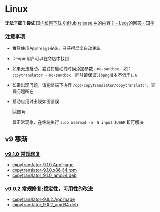 # Linux

**无法下载？尝试** [国内如何下载 GitHub release 中的内容？ - Leoy的回答 - 知乎](https://www.zhihu.com/question/48480151/answer/1085258807)
###  注意事项
- 推荐使用AppImage安装，可获得后续自动更新。
- Deepin用户可以在商店中找到
- 如果无法启动，尝试在启动的时候添加参数`--no-sandbox`，如：`copytranslator --no-sandbox`，同时请保证`libpng`版本不低于`1.6`
- 如果出现问题，请在终端下执行 `/opt/copytranslator/copytranslator`，查看问题所在
- 启动应用时出现如图错误

    ![图片](https://user-images.githubusercontent.com/18530271/85218769-fb10b600-b3cf-11ea-9fff-5cc7840146c4.png)

    属正常现象，在终端执行 `sudo usermod -a -G input $USER` 即可解决



## v9 寒渐
### [v9.1.0 常规修复](https://github.com/CopyTranslator/CopyTranslator/releases/tag/v9.1.0)
- [copytranslator-9.1.0.AppImage](https://github.com/CopyTranslator/CopyTranslator/releases/download/v9.1.0/copytranslator-9.1.0.AppImage)
- [copytranslator-9.1.0.x86_64.rpm](https://github.com/CopyTranslator/CopyTranslator/releases/download/v9.1.0/copytranslator-9.1.0.x86_64.rpm)
- [copytranslator_9.1.0_amd64.deb](https://github.com/CopyTranslator/CopyTranslator/releases/download/v9.1.0/copytranslator_9.1.0_amd64.deb)
### [v9.0.2 常规修复:稳定性，可用性的改进](https://github.com/CopyTranslator/CopyTranslator/releases/tag/v9.0.2)
- [copytranslator-9.0.2.AppImage](https://github.com/CopyTranslator/CopyTranslator/releases/download/v9.0.2/copytranslator-9.0.2.AppImage)
- [copytranslator_9.0.2_amd64.deb](https://github.com/CopyTranslator/CopyTranslator/releases/download/v9.0.2/copytranslator_9.0.2_amd64.deb)
